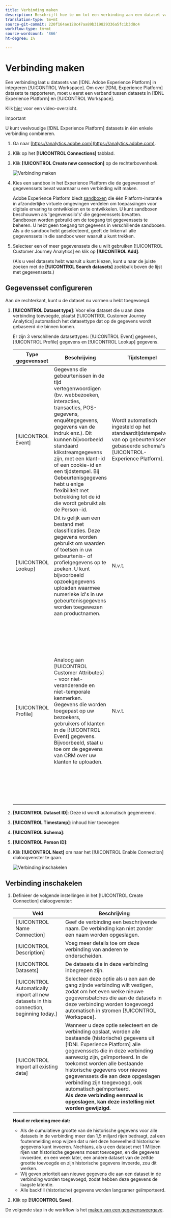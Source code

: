 ```yaml
---
title: Verbinding maken
description: Beschrijft hoe te om tot een verbinding aan een dataset van het Platform in Customer Journey Analytics te leiden.
translation-type: tm+mt
source-git-commit: 220f164ae128c47aa89b319829336a5fc1b3d8c4
workflow-type: tm+mt
source-wordcount: '866'
ht-degree: 1%

---
```



# Verbinding maken

Een verbinding laat u datasets van [!DNL Adobe Experience Platform] in integreren [!UICONTROL Workspace]. Om over [!DNL Experience Platform] datasets te rapporteren, moet u eerst een verband tussen datasets in [!DNL Experience Platform] en [!UICONTROL Workspace].

Klik [hier](https://docs.adobe.com/content/help/en/platform-learn/tutorials/cja/connecting-customer-journey-analytics-to-data-sources-in-platform.html) voor een video-overzicht.

>[!IMPORTANT]
>
>U kunt veelvoudige [!DNL Experience Platform] datasets in één enkele verbinding combineren.

1. Ga naar [https://analytics.adobe.com](https://analytics.adobe.com).

1. Klik op het **[!UICONTROL Connections]** tabblad.

1. Klik **[!UICONTROL Create new connection]** op de rechterbovenhoek.

   ![Verbinding maken](assets/create-connection.png)

1. Kies een sandbox in het Experience Platform die de gegevensset of gegevenssets bevat waarnaar u een verbinding wilt maken.

   Adobe Experience Platform biedt [sandboxen](https://docs.adobe.com/content/help/en/experience-platform/sandbox/home.html) die één Platform-instantie in afzonderlijke virtuele omgevingen verdelen om toepassingen voor digitale ervaring te ontwikkelen en te ontwikkelen. U kunt sandboxen beschouwen als &#39;gegevenssilo&#39;s&#39; die gegevenssets bevatten. Sandboxen worden gebruikt om de toegang tot gegevenssets te beheren. U hebt geen toegang tot gegevens in verschillende sandboxen. Als u de sandbox hebt geselecteerd, geeft de linkerrail alle gegevenssets in die sandbox weer waaruit u kunt trekken.

1. Selecteer een of meer gegevenssets die u wilt gebruiken [!UICONTROL Customer Journey Analytics] en klik op **[!UICONTROL Add]**.

   (Als u veel datasets hebt waaruit u kunt kiezen, kunt u naar de juiste zoeken met de **[!UICONTROL Search datasets]** zoekbalk boven de lijst met gegevenssets.)

## Gegevensset configureren

Aan de rechterkant, kunt u de dataset nu vormen u hebt toegevoegd.

1. **[!UICONTROL Dataset type]**: Voor elke dataset die u aan deze verbinding toevoegde, plaatst [!UICONTROL Customer Journey Analytics] automatisch het datasettype dat op de gegevens wordt gebaseerd die binnen komen.

   Er zijn 3 verschillende datasettypes: [!UICONTROL Event] gegevens, [!UICONTROL Profile] gegevens en [!UICONTROL Lookup] gegevens.

   | Type gegevensset | Beschrijving | Tijdstempel | Schema | Persoon-id |
   |---|---|---|---|---|
   | [!UICONTROL Event] | Gegevens die gebeurtenissen in de tijd vertegenwoordigen (bv. webbezoeken, interacties, transacties, POS-gegevens, enquêtegegevens, gegevens van de indruk enz.). Dit kunnen bijvoorbeeld standaard klikstreamgegevens zijn, met een klant-id of een cookie-id en een tijdstempel. Bij Gebeurtenisgegevens hebt u enige flexibiliteit met betrekking tot de id die wordt gebruikt als de Person-id. | Wordt automatisch ingesteld op het standaardtijdstempelveld van op gebeurtenissen gebaseerde schema&#39;s in [UICONTROL-Experience Platform]. | Om het even welk ingebouwd of douaneschema dat op een klasse XDM met het &quot;gedrag van de Reeks van de Tijd&quot;gebaseerd is. Voorbeelden zijn &quot;XDM Experience Event&quot; of &quot;XDM Decision Event&quot;. | U kunt kiezen welke persoon-id u wilt opnemen. Voor elk gegevenssetschema dat in het Experience Platform is gedefinieerd, kan een eigen set met een of meer identiteiten zijn gedefinieerd en gekoppeld aan een naamruimte Identiteit. Elk van deze kan worden gebruikt als de persoon-id. Voorbeelden zijn Cookie-id, Stitched ID, Gebruikersnaam, Trackingcode enzovoort. |
   | [!UICONTROL Lookup] | Dit is gelijk aan een bestand met classificaties. Deze gegevens worden gebruikt om waarden of toetsen in uw gebeurtenis- of profielgegevens op te zoeken. U kunt bijvoorbeeld opzoekgegevens uploaden waarmee numerieke id&#39;s in uw gebeurtenisgegevens worden toegewezen aan productnamen. | N.v.t. | Een ingebouwd of aangepast schema dat is gebaseerd op een XDM-klasse met het gedrag &quot;Opnemen&quot;, behalve de klasse &quot;Individueel profiel XDM&quot;. | N.v.t. |
   | [!UICONTROL Profile] | Analoog aan [!UICONTROL Customer Attributes] - voor niet-veranderende en niet-temporale kenmerken. Gegevens die worden toegepast op uw bezoekers, gebruikers of klanten in de [!UICONTROL Event] gegevens. Bijvoorbeeld, staat u toe om de gegevens van CRM over uw klanten te uploaden. | N.v.t. | Een ingebouwd of aangepast schema dat is gebaseerd op de klasse &quot;XDM Individual Profile&quot;. | U kunt kiezen welke persoon-id u wilt opnemen. Elke gegevensset die in de gegevensset is gedefinieerd, [!DNL Experience Platform] heeft een eigen set met een of meer personen-id&#39;s gedefinieerd, zoals Cookie-id, Stitched ID, Gebruikersnaam, Trackingcode enzovoort.<br>![Persoon](assets/person-id.png)**IDNote **: Als u een verbinding creeert die datasets met verschillende IDs omvat, zal het melden dat weerspiegelen. Om datasets echt samen te voegen, moet u zelfde Persoon identiteitskaart gebruiken. |

1. **[!UICONTROL Dataset ID]**: Deze id wordt automatisch gegenereerd.

1. **[!UICONTROL Timestamp]**: inhoud hier toevoegen

1. **[!UICONTROL Schema]**:

1. **[!UICONTROL Person ID]**:

1. Klik **[!UICONTROL Next]** om naar het [!UICONTROL Enable Connection] dialoogvenster te gaan.

   ![Verbinding inschakelen](assets/create-connection2.png)

## Verbinding inschakelen

1. Definieer de volgende instellingen in het [!UICONTROL Create Connection] dialoogvenster:

   | Veld | Beschrijving |
   |---|---|
   | [!UICONTROL Name Connection] | Geef de verbinding een beschrijvende naam. De verbinding kan niet zonder een naam worden opgeslagen. |
   | [!UICONTROL Description] | Voeg meer details toe om deze verbinding van anderen te onderscheiden. |
   | [!UICONTROL Datasets] | De datasets die in deze verbinding inbegrepen zijn. |
   | [!UICONTROL Automatically import all new datasets in this connection, beginning today.] | Selecteer deze optie als u een aan de gang zijnde verbinding wilt vestigen, zodat om het even welke nieuwe gegevensbatches die aan de datasets in deze verbinding worden toegevoegd automatisch in stromen [!UICONTROL Workspace]. |
   | [!UICONTROL Import all existing data] | Wanneer u deze optie selecteert en de verbinding opslaat, worden alle bestaande (historische) gegevens uit [!DNL Experience Platform] alle gegevenssets die in deze verbinding aanwezig zijn, geïmporteerd. In de toekomst worden alle bestaande historische gegevens voor nieuwe gegevenssets die aan deze opgeslagen verbinding zijn toegevoegd, ook automatisch geïmporteerd. <br>**Als deze verbinding eenmaal is opgeslagen, kan deze instelling niet worden gewijzigd.** |

   **Houd er rekening mee dat:**

   * Als de cumulatieve grootte van de historische gegevens voor alle datasets in de verbinding meer dan 1,5 miljard rijen bedraagt, zal een foutenmelding erop wijzen dat u niet deze hoeveelheid historische gegevens kunt invoeren. Nochtans, als u een dataset met 1 Miljoen rijen van historische gegevens moest toevoegen, en die gegevens invoerden, en een week later, een andere dataset van de zelfde grootte toevoegde en zijn historische gegevens invoerde, zou dit werken.
   * Wij geven prioriteit aan nieuwe gegevens die aan een dataset in de verbinding worden toegevoegd, zodat hebben deze gegevens de laagste latentie.
   * Alle backfill (historische) gegevens worden langzamer geïmporteerd.

1. Klik op **[!UICONTROL Save]**.

De volgende stap in de workflow is het [maken van een gegevensweergave](/help/data-views/create-dataview.md).
